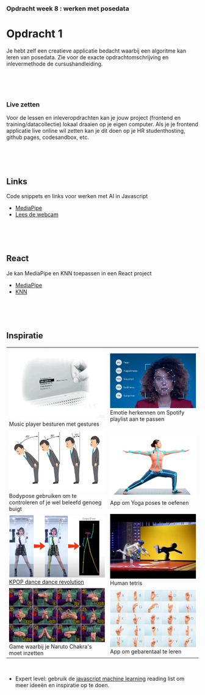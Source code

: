 ### Opdracht week 8 : werken met posedata

# Opdracht 1

Je hebt zelf een creatieve applicatie bedacht waarbij een algoritme kan leren van posedata. Zie voor de exacte opdrachtomschrijving en inlevermethode de cursushandleiding.

<br><br><br>

### Live zetten

Voor de lessen en inleveropdrachten kan je jouw project (frontend en training/datacollectie) lokaal draaien op je eigen computer. Als je je frontend applicatie live online wil zetten kan je dit doen op je HR studenthosting, github pages, codesandbox, etc.

<br><br><br>


## Links

Code snippets en links voor werken met AI in Javascript

- [MediaPipe](https://mediapipe-studio.webapps.google.com/home)
- [Lees de webcam](./snippets/camera.md)

<br><br><br>


## React

Je kan MediaPipe en KNN toepassen in een React project

- [MediaPipe](./snippets/react.md)
- [KNN](./snippets/reactknn.md)


<br><br><br>

## Inspiratie

|  |  |
|--|--|
| <img src="./images/audiobutton.gif" width="400"><br>Music player besturen met gestures |<img src="./images/emotion.png" width="400"><br>Emotie herkennen om Spotify playlist aan te passen | 
| <img src="./images/politeness.png" width="400"><br>Bodypose gebruiken om te controleren of je wel beleefd genoeg buigt |<img src="./images/yoga.png" width="400"><br>App om Yoga poses te oefenen | 
| <img src="./images/kpopdance.png" width="400"><br>[KPOP dance dance revolution](https://www.youtube.com/watch?v=X-mX5PhYYRQ) |<img src="./images/humantetris.jpg" width="400"><br>Human tetris | 
| <img src="./images/naruto.png" width="400"><br>Game waarbij je Naruto Chakra's moet inzetten |<img src="./images/signs.webp" width="400"><br>App om gebarentaal te leren | 

<br>

- Expert level: gebruik de [javascript machine learning](https://github.com/HR-CMGT/Javascript-Machine-Learning) reading list om meer ideeën en inspiratie op te doen.



